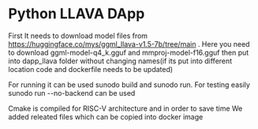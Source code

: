 # Python LLAVA DApp 

First It needs to download model files from https://huggingface.co/mys/ggml_llava-v1.5-7b/tree/main . Here you need to download ggml-model-q4_k.gguf and mmproj-model-f16.gguf then put into dapp_llava folder without changing names(if its put into different location code and dockerfile needs to be updated)

For running it can be used sunodo build and sunodo run.
For testing easily sunodo run --no-backend can be used

Cmake is compiled for RISC-V architecture and in order to save time We added releated files which can be copied into docker image
